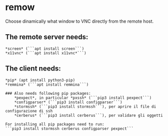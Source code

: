 # remow
Choose dinamically what window to VNC directly from the remote host.


## The remote server needs:
    *screen* (```apt install screen```)
    *x11vnc* (```apt install x11vnc*```)

## The client needs:
    *pip* (apt install python3-pip)
    *remmina* (```apt install remmina```)

    ### Also needs following pip packages:
        *pexpect*, in particular *pxssh* (```pip3 install pexpect```)
        *configparser* (```pip3 install configparser```)
        *stormssh* (```pip3 install stormssh```), per aprire il file di configurazione di ssh
        *cerberus* (```pip3 install cerberus```), per validare gli oggetti
    
    For installing all pip packages need to run:
    ```pip3 install stormssh cerberus configparser pexpect```